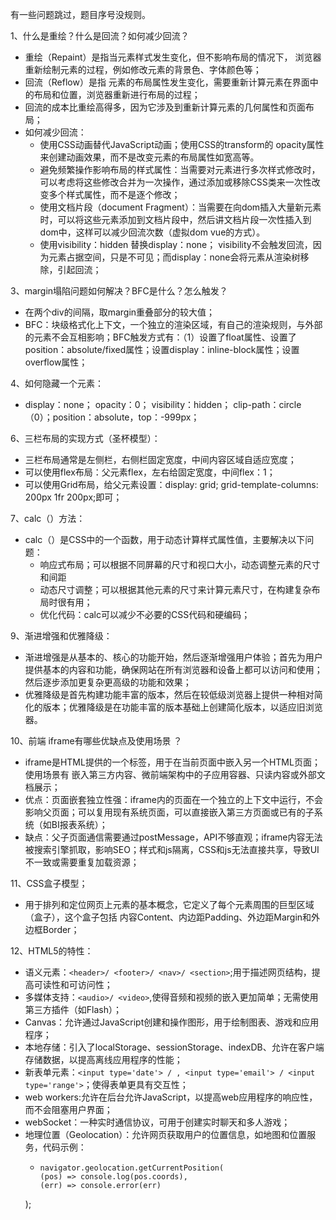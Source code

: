 有一些问题跳过，题目序号没规则。

1、什么是重绘？什么是回流？如何减少回流？
- 重绘（Repaint）是指当元素样式发生变化，但不影响布局的情况下， 浏览器重新绘制元素的过程，例如修改元素的背景色、字体颜色等；
- 回流（Reflow）是指 元素的布局属性发生变化，需要重新计算元素在界面中的布局和位置，浏览器重新进行布局的过程；
- 回流的成本比重绘高得多，因为它涉及到重新计算元素的几何属性和页面布局；
- 如何减少回流：
   - 使用CSS动画替代JavaScript动画；使用CSS的transform的 opacity属性来创建动画效果，而不是改变元素的布局属性如宽高等。
   - 避免频繁操作影响布局的样式属性：当需要对元素进行多次样式修改时，可以考虑将这些修改合并为一次操作，通过添加或移除CSS类来一次性改变多个样式属性，而不是逐个修改；
   - 使用文档片段（document Fragment）：当需要在向dom插入大量新元素时，可以将这些元素添加到文档片段中，然后讲文档片段一次性插入到dom中，这样可以减少回流次数（虚拟dom vue的方式）。
   - 使用visibility：hidden 替换display：none； visibility不会触发回流，因为元素占据空间，只是不可见；而display：none会将元素从渲染树移除，引起回流；

3、margin塌陷问题如何解决？BFC是什么？怎么触发？
- 在两个div的间隔，取margin重叠部分的较大值；
- BFC：块级格式化上下文，一个独立的渲染区域，有自己的渲染规则，与外部的元素不会互相影响；BFC触发方式有：（1）设置了float属性、设置了position：absolute/fixed属性；设置display：inline-block属性；设置overflow属性；

4、如何隐藏一个元素：
- display：none； opacity：0； visibility：hidden； clip-path：circle（0）；position：absolute，top：-999px；

6、三栏布局的实现方式（圣杯模型）：
- 三栏布局通常是左侧栏，右侧栏固定宽度，中间内容区域自适应宽度；
- 可以使用flex布局：父元素flex，左右给固定宽度，中间flex：1；
- 可以使用Grid布局，给父元素设置：display: grid; grid-template-columns: 200px 1fr 200px;即可；

7、calc（）方法：
- calc（）是CSS中的一个函数，用于动态计算样式属性值，主要解决以下问题：
   - 响应式布局；可以根据不同屏幕的尺寸和视口大小，动态调整元素的尺寸和间距
   - 动态尺寸调整；可以根据其他元素的尺寸来计算元素尺寸，在构建复杂布局时很有用；
   - 优化代码：calc可以减少不必要的CSS代码和硬编码；
 
9、渐进增强和优雅降级：
- 渐进增强是从基本的、核心的功能开始，然后逐渐增强用户体验；首先为用户提供基本的内容和功能，确保网站在所有浏览器和设备上都可以访问和使用；然后逐步添加更复杂更高级的功能和效果；
- 优雅降级是首先构建功能丰富的版本，然后在较低级浏览器上提供一种相对简化的版本；优雅降级是在功能丰富的版本基础上创建简化版本，以适应旧浏览器。

10、前端 iframe有哪些优缺点及使用场景 ？
- iframe是HTML提供的一个标签，用于在当前页面中嵌入另一个HTML页面；使用场景有 嵌入第三方内容、微前端架构中的子应用容器、只读内容或外部文档展示；
- 优点：页面嵌套独立性强：iframe内的页面在一个独立的上下文中运行，不会影响父页面；可以复用现有系统页面，可以直接嵌入第三方页面或已有的子系统（如BI报表系统）；
- 缺点：父子页面通信需要通过postMessage，API不够直观；iframe内容无法被搜索引擎抓取，影响SEO；样式和js隔离，CSS和js无法直接共享，导致UI不一致或需要重复加载资源；

11、CSS盒子模型；
- 用于排列和定位网页上元素的基本概念，它定义了每个元素周围的巨型区域（盒子），这个盒子包括 内容Content、内边距Padding、外边距Margin和外边框Border；

12、HTML5的特性：
- 语义元素：`<header>/ <footer>/ <nav>/ <section>`;用于描述网页结构，提高可读性和可访问性；
- 多媒体支持：`<audio>/ <video>`,使得音频和视频的嵌入更加简单；无需使用第三方插件（如Flash）；
- Canvas：允许通过JavaScript创建和操作图形，用于绘制图表、游戏和应用程序；
- 本地存储：引入了localStorage、sessionStorage、indexDB、允许在客户端存储数据，以提高离线应用程序的性能；
- 新表单元素：`<input type='date'> / , <input type='email'> / <input type='range'>`；使得表单更具有交互性；
- web workers:允许在后台允许JavaScript，以提高web应用程序的响应性，而不会阻塞用户界面；
- webSocket：一种实时通信协议，可用于创建实时聊天和多人游戏；
- 地理位置（Geolocation）：允许网页获取用户的位置信息，如地图和位置服务，代码示例：
   - ```
     navigator.geolocation.getCurrentPosition(
     (pos) => console.log(pos.coords),
     (err) => console.error(err)
   );
     ```






